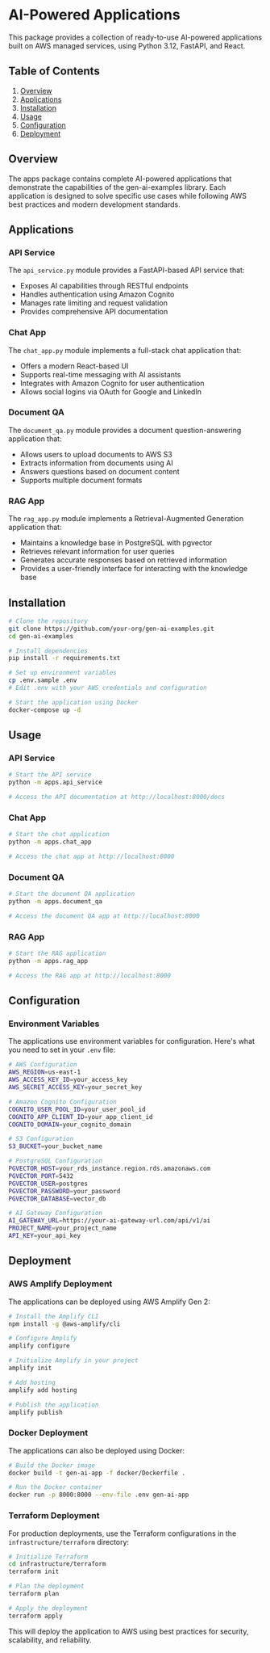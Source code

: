 # AI-Powered Applications

This package provides a collection of ready-to-use AI-powered applications built on AWS managed services, using Python 3.12, FastAPI, and React.

## Table of Contents

1. [Overview](#overview)
2. [Applications](#applications)
3. [Installation](#installation)
4. [Usage](#usage)
5. [Configuration](#configuration)
6. [Deployment](#deployment)

## Overview

The apps package contains complete AI-powered applications that demonstrate the capabilities of the gen-ai-examples library. Each application is designed to solve specific use cases while following AWS best practices and modern development standards.

## Applications

### API Service

The `api_service.py` module provides a FastAPI-based API service that:

- Exposes AI capabilities through RESTful endpoints
- Handles authentication using Amazon Cognito
- Manages rate limiting and request validation
- Provides comprehensive API documentation

### Chat App

The `chat_app.py` module implements a full-stack chat application that:

- Offers a modern React-based UI
- Supports real-time messaging with AI assistants
- Integrates with Amazon Cognito for user authentication
- Allows social logins via OAuth for Google and LinkedIn

### Document QA

The `document_qa.py` module provides a document question-answering application that:

- Allows users to upload documents to AWS S3
- Extracts information from documents using AI
- Answers questions based on document content
- Supports multiple document formats

### RAG App

The `rag_app.py` module implements a Retrieval-Augmented Generation application that:

- Maintains a knowledge base in PostgreSQL with pgvector
- Retrieves relevant information for user queries
- Generates accurate responses based on retrieved information
- Provides a user-friendly interface for interacting with the knowledge base

## Installation

```bash
# Clone the repository
git clone https://github.com/your-org/gen-ai-examples.git
cd gen-ai-examples

# Install dependencies
pip install -r requirements.txt

# Set up environment variables
cp .env.sample .env
# Edit .env with your AWS credentials and configuration

# Start the application using Docker
docker-compose up -d
```

## Usage

### API Service

```bash
# Start the API service
python -m apps.api_service

# Access the API documentation at http://localhost:8000/docs
```

### Chat App

```bash
# Start the chat application
python -m apps.chat_app

# Access the chat app at http://localhost:8000
```

### Document QA

```bash
# Start the document QA application
python -m apps.document_qa

# Access the document QA app at http://localhost:8000
```

### RAG App

```bash
# Start the RAG application
python -m apps.rag_app

# Access the RAG app at http://localhost:8000
```

## Configuration

### Environment Variables

The applications use environment variables for configuration. Here's what you need to set in your `.env` file:

```bash
# AWS Configuration
AWS_REGION=us-east-1
AWS_ACCESS_KEY_ID=your_access_key
AWS_SECRET_ACCESS_KEY=your_secret_key

# Amazon Cognito Configuration
COGNITO_USER_POOL_ID=your_user_pool_id
COGNITO_APP_CLIENT_ID=your_app_client_id
COGNITO_DOMAIN=your_cognito_domain

# S3 Configuration
S3_BUCKET=your_bucket_name

# PostgreSQL Configuration
PGVECTOR_HOST=your_rds_instance.region.rds.amazonaws.com
PGVECTOR_PORT=5432
PGVECTOR_USER=postgres
PGVECTOR_PASSWORD=your_password
PGVECTOR_DATABASE=vector_db

# AI Gateway Configuration
AI_GATEWAY_URL=https://your-ai-gateway-url.com/api/v1/ai
PROJECT_NAME=your_project_name
API_KEY=your_api_key
```

## Deployment

### AWS Amplify Deployment

The applications can be deployed using AWS Amplify Gen 2:

```bash
# Install the Amplify CLI
npm install -g @aws-amplify/cli

# Configure Amplify
amplify configure

# Initialize Amplify in your project
amplify init

# Add hosting
amplify add hosting

# Publish the application
amplify publish
```

### Docker Deployment

The applications can also be deployed using Docker:

```bash
# Build the Docker image
docker build -t gen-ai-app -f docker/Dockerfile .

# Run the Docker container
docker run -p 8000:8000 --env-file .env gen-ai-app
```

### Terraform Deployment

For production deployments, use the Terraform configurations in the `infrastructure/terraform` directory:

```bash
# Initialize Terraform
cd infrastructure/terraform
terraform init

# Plan the deployment
terraform plan

# Apply the deployment
terraform apply
```

This will deploy the application to AWS using best practices for security, scalability, and reliability.
